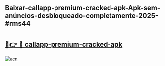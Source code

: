 ## Baixar-callapp-premium-cracked-apk-Apk-sem-anúncios-desbloqueado-completamente-2025-#rms44

# <h2><a href="https://ainizakaria.my?title=callapp-premium-cracked-apk&ref=22M">🔗👉 🔴 callapp-premium-cracked-apk</a></h2>

[![acn](https://github.com/user-attachments/assets/0f9c940e-d8b0-45ae-aac7-cd30a18b3e1c)](https://ainizakaria.my?title=callapp-premium-cracked-apk&ref=22M)

